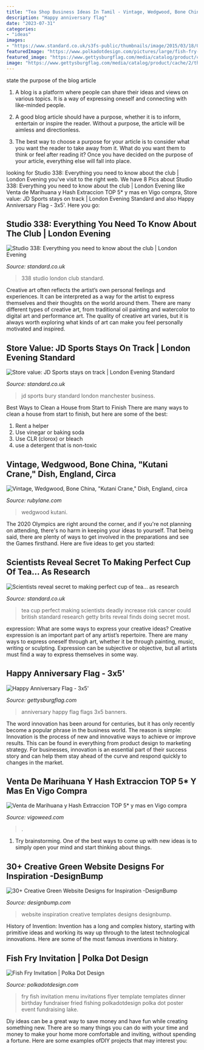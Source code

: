 ```yaml
---
title: "Tea Shop Business Ideas In Tamil - Vintage, Wedgwood, Bone China, &quot;kutani Crane,&quot; Dish, England, Circa"
description: "Happy anniversary flag"
date: "2023-07-31"
categories:
- "ideas"
images:
- "https://www.standard.co.uk/s3fs-public/thumbnails/image/2015/03/18/09/pouringtea1803a.jpg"
featuredImage: "https://www.polkadotdesign.com/pictures/large/fish-fry-invitation-ob-3680.jpg"
featured_image: "https://www.gettysburgflag.com/media/catalog/product/cache/2/thumbnail/520x416/602f0fa2c1f0d1ba5e241f914e856ff9/h/a/happy-anniversary-flag.png"
image: "https://www.gettysburgflag.com/media/catalog/product/cache/2/thumbnail/520x416/602f0fa2c1f0d1ba5e241f914e856ff9/h/a/happy-anniversary-flag.png"
---
```



state the purpose of the blog article
1. A blog is a platform where people can share their ideas and views on various topics. It is a way of expressing oneself and connecting with like-minded people.
2. A good blog article should have a purpose, whether it is to inform, entertain or inspire the reader. Without a purpose, the article will be aimless and directionless.

3. The best way to choose a purpose for your article is to consider what you want the reader to take away from it. What do you want them to think or feel after reading it? Once you have decided on the purpose of your article, everything else will fall into place.

	

		
looking for Studio 338: Everything you need to know about the club | London Evening you've visit to the right web. We have 8 Pics about Studio 338: Everything you need to know about the club | London Evening like Venta de Marihuana y Hash Extraccion TOP 5* y mas en Vigo compra, Store value: JD Sports stays on track | London Evening Standard and also Happy Anniversary Flag - 3x5&#039;. Here you go:
		
    
## Studio 338: Everything You Need To Know About The Club | London Evening

<img loading=lazy src="https://static.standard.co.uk/s3fs-public/thumbnails/image/2018/11/08/10/studio-338.jpg" onerror="this.onerror=null;this.src='https://tse3.mm.bing.net/th?id=OIP.Pppux7VXo0inXxpYmLnK5gHaE7&amp;pid=15.1';" alt="Studio 338: Everything you need to know about the club | London Evening">

_Source: standard.co.uk_

>338 studio london club standard. 

	

Creative art often reflects the artist’s own personal feelings and experiences. It can be interpreted as a way for the artist to express themselves and their thoughts on the world around them. There are many different types of creative art, from traditional oil painting and watercolor to digital art and performance art. The quality of creative art varies, but it is always worth exploring what kinds of art can make you feel personally motivated and inspired.

    
## Store Value: JD Sports Stays On Track | London Evening Standard

<img loading=lazy src="https://static.standard.co.uk/s3fs-public/thumbnails/image/2012/04/12/16/JD-store-front.jpg" onerror="this.onerror=null;this.src='https://tse4.mm.bing.net/th?id=OIP._w4ua1VA62Q7F4J5S6rSKQHaE7&amp;pid=15.1';" alt="Store value: JD Sports stays on track | London Evening Standard">

_Source: standard.co.uk_

>jd sports bury standard london manchester business. 

	

Best Ways to Clean a House from Start to Finish
There are many ways to clean a house from start to finish, but here are some of the best: 
1. Rent a helper 
2. Use vinegar or baking soda 
3. Use CLR (clorox) or bleach 
4. use a detergent that is non-toxic 

    
## Vintage, Wedgwood, Bone China, &quot;Kutani Crane,&quot; Dish, England, Circa

<img loading=lazy src="https://cdn0.rubylane.com/_pod/item/979679/P-6-378/Vintage-Wedgwood-Bone-China-x7822Kutani-Crane-full-2o-2048-29-a5acb4.jpg" onerror="this.onerror=null;this.src='https://tse1.mm.bing.net/th?id=OIP.SsQcW_yYuKG-vNvz0Zn7CQHaFj&amp;pid=15.1';" alt="Vintage, Wedgwood, Bone China, &quot;Kutani Crane,&quot; Dish, England, circa">

_Source: rubylane.com_

>wedgwood kutani. 

	

The 2020 Olympics are right around the corner, and if you're not planning on attending, there's no harm in keeping your ideas to yourself. That being said, there are plenty of ways to get involved in the preparations and see the Games firsthand. Here are five ideas to get you started: 

    
## Scientists Reveal Secret To Making Perfect Cup Of Tea... As Research

<img loading=lazy src="https://www.standard.co.uk/s3fs-public/thumbnails/image/2015/03/18/09/pouringtea1803a.jpg" onerror="this.onerror=null;this.src='https://tse4.mm.bing.net/th?id=OIP.3WnC8la1_dossXSiJ8uf9gHaE8&amp;pid=15.1';" alt="Scientists reveal secret to making perfect cup of tea... as research">

_Source: standard.co.uk_

>tea cup perfect making scientists deadly increase risk cancer could british standard research getty brits reveal finds doing secret most. 

	

expression: What are some ways to express your creative ideas?
Creative expression is an important part of any artist’s repertoire. There are many ways to express oneself through art, whether it be through painting, music, writing or sculpting. Expression can be subjective or objective, but all artists must find a way to express themselves in some way.

    
## Happy Anniversary Flag - 3x5&#039;

<img loading=lazy src="https://www.gettysburgflag.com/media/catalog/product/cache/2/thumbnail/520x416/602f0fa2c1f0d1ba5e241f914e856ff9/h/a/happy-anniversary-flag.png" onerror="this.onerror=null;this.src='https://tse3.mm.bing.net/th?id=OIP.UejUnwxqTfKCjlK6bLj-1gHaF7&amp;pid=15.1';" alt="Happy Anniversary Flag - 3x5&#039;">

_Source: gettysburgflag.com_

>anniversary happy flag flags 3x5 banners. 

	

The word innovation has been around for centuries, but it has only recently become a popular phrase in the business world. The reason is simple: Innovation is the process of new and innovative ways to achieve or improve results. This can be found in everything from product design to marketing strategy. For businesses, innovation is an essential part of their success story and can help them stay ahead of the curve and respond quickly to changes in the market.

    
## Venta De Marihuana Y Hash Extraccion TOP 5* Y Mas En Vigo Compra

<img loading=lazy src="https://vigoweed.com/wp-content/uploads/2020/09/IMG-20200728-WA0040-768x1024.jpg" onerror="this.onerror=null;this.src='https://tse3.mm.bing.net/th?id=OIP.8q9LX4UQxnUPk7Gdj6gLkQHaJ4&amp;pid=15.1';" alt="Venta de Marihuana y Hash Extraccion TOP 5* y mas en Vigo compra">

_Source: vigoweed.com_

>. 

	

1. Try brainstorming. One of the best ways to come up with new ideas is to simply open your mind and start thinking about things.

    
## 30+ Creative Green Website Designs For Inspiration -DesignBump

<img loading=lazy src="https://cdn.designbump.com/wp-content/uploads/2011/12/website-design-green-templates-inspiration-inspire-inspiring-001.jpg" onerror="this.onerror=null;this.src='https://tse1.mm.bing.net/th?id=OIP.7xwJQmLdAYOo49OKdG0SdgHaEC&amp;pid=15.1';" alt="30+ Creative Green Website Designs for Inspiration -DesignBump">

_Source: designbump.com_

>website inspiration creative templates designs designbump. 

	

History of Invention:
Invention has a long and complex history, starting with primitive ideas and working its way up through to the latest technological innovations. Here are some of the most famous inventions in history.

    
## Fish Fry Invitation | Polka Dot Design

<img loading=lazy src="https://www.polkadotdesign.com/pictures/large/fish-fry-invitation-ob-3680.jpg" onerror="this.onerror=null;this.src='https://tse2.mm.bing.net/th?id=OIP.KKw2YpPCKBdIp86b2r_RKgHaK9&amp;pid=15.1';" alt="Fish Fry Invitation | Polka Dot Design">

_Source: polkadotdesign.com_

>fry fish invitation menu invitations flyer template templates dinner birthday fundraiser fried fishing polkadotdesign polka dot poster event fundraising lake. 

	

Diy ideas can be a great way to save money and have fun while creating something new. There are so many things you can do with your time and money to make your home more comfortable and inviting, without spending a fortune. Here are some examples ofDIY projects that may interest you: 

